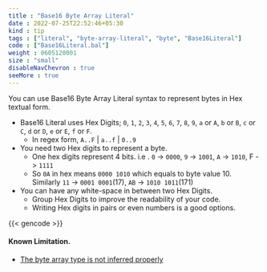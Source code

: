 ```yaml
---
title : "Base16 Byte Array Literal"
date : 2022-07-25T22:52:46+05:30
kind : tip 
tags : ["literal", "byte-array-literal", "byte", "Base16Literal"]
code : ["Base16Literal.bal"]
weight : 0605120001
size : "small"
disableNavChevron : true 
seeMore : true
---
```


You can use Base16 Byte Array Literal syntax to represent bytes in Hex textual form.

<!--more-->

- Base16 Literal uses Hex Digits; `0`, `1`, `2`, `3`, `4`, `5`, `6`, `7`, `8`, `9`, `a` or `A`, `b` or `B`, `c` or `C`, `d` or `D`, `e` or `E`, `f` or `F`. 
  - In regex form, `A..F` | `a..f` | `0..9`
- You need two Hex digits to represent a byte.
  - One hex digits represent 4 bits. i.e . `0` -> `0000`, `9` -> `1001`, `A` -> `1010`, F -> `1111`
  - So `0A` in hex means `0000 1010` which equals to byte value 10. Similarly `11` -> `0001 0001`(17), `AB` -> `1010 1011`(171) 
- You can have any white-space in between two Hex Digits. 
  - Group Hex Digits to improve the readability of your code. 
  - Writing Hex digits in pairs or even numbers is a good options. 

{{< gencode >}}

#### Known Limitation. 

- [The byte array type is not inferred properly](https://github.com/ballerina-platform/ballerina-lang/issues/32542)